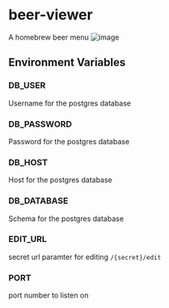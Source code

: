 # beer-viewer
A homebrew beer menu
![image](https://github.com/Markko/beer-viewer/assets/1522312/1548c040-954e-452c-b36d-e3f58b0cb6f7)


## Environment Variables
### DB_USER
Username for the postgres database
### DB_PASSWORD
Password for the postgres database
### DB_HOST
Host for the postgres database 
### DB_DATABASE
Schema for the postgres database

### EDIT_URL
secret url paramter for editing `/{secret}/edit`

### PORT
port number to listen on
